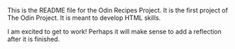 This is the README file for the Odin Recipes Project.
It is the first project of The Odin Project.
It is meant to develop HTML skills. 

I am excited to get to work! Perhaps it will make
sense to add a reflection after it is finished.

